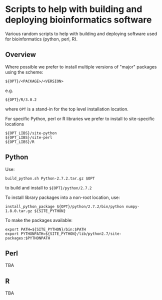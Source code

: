 Scripts to help with building and deploying bioinformatics software
===================================================================

Various random scripts to help with building and deploying software used for
bioinformatics (python, perl, R).

Overview
--------

Where possible we prefer to install multiple versions of "major" packages
using the scheme:

    ${OPT}/<PACKAGE>/<VERSION>

e.g.

    ${OPT}/R/3.0.2

where `OPT` is a stand-in for the top level installation location.

For specific Python, perl or R libraries we prefer to install to
site-specific locations

    ${OPT_LIBS}/site-python
    ${OPT_LIBS}/site-perl
    ${OPT_LIBS}/R

Python
------

Use:

    build_python.sh Python-2.7.2.tar.gz $OPT

to build and install to `${OPT}/python/2.7.2`

To install library packages into a non-root location, use:

    install_python_package ${OPT}/python/2.7.2/bin/python numpy-1.8.0.tar.gz ${SITE_PYTHON}

To make the packages available:

    export PATH=${SITE_PYTHON}/bin:$PATH
    export PYTHONPATH=${SITE_PYTHON}/lib/python2.7/site-packages:$PYTHONPATH

Perl
----

TBA

R
-

TBA
